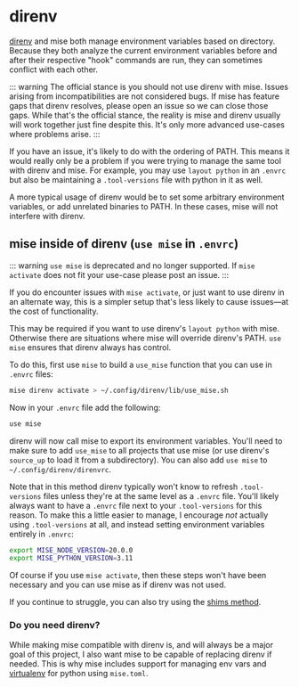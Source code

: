# direnv <Badge type="warning" text="deprecated" />

[direnv](https://direnv.net) and mise both manage environment variables based on directory. Because they both analyze
the current environment variables before and after their respective "hook" commands are run, they can sometimes conflict
with each other.

::: warning The official stance is you should not use direnv with mise. Issues arising from incompatibilities are not
considered bugs. If mise has feature gaps that direnv resolves, please open an issue so we can close those gaps. While
that's the official stance, the reality is mise and direnv usually will work together just fine despite this. It's only
more advanced use-cases where problems arise. :::

If you have an issue, it's likely to do with the ordering of PATH. This means it would really only be a problem if you
were trying to manage the same tool with direnv and mise. For example, you may use `layout python` in an `.envrc` but
also be maintaining a `.tool-versions` file with python in it as well.

A more typical usage of direnv would be to set some arbitrary environment variables, or add unrelated binaries to PATH.
In these cases, mise will not interfere with direnv.

## mise inside of direnv (`use mise` in `.envrc`)

::: warning `use mise` is deprecated and no longer supported. If `mise activate` does not fit your use-case please post
an issue. :::

If you do encounter issues with `mise activate`, or just want to use direnv in an alternate way, this is a simpler setup
that's less likely to cause issues—at the cost of functionality.

This may be required if you want to use direnv's `layout python` with mise. Otherwise there are situations where mise
will override direnv's PATH. `use mise` ensures that direnv always has control.

To do this, first use `mise` to build a `use_mise` function that you can use in `.envrc` files:

```sh
mise direnv activate > ~/.config/direnv/lib/use_mise.sh
```

Now in your `.envrc` file add the following:

```sh
use mise
```

direnv will now call mise to export its environment variables. You'll need to make sure to add `use_mise` to all
projects that use mise (or use direnv's `source_up` to load it from a subdirectory). You can also add `use mise` to
`~/.config/direnv/direnvrc`.

Note that in this method direnv typically won't know to refresh `.tool-versions` files unless they're at the same level
as a `.envrc` file. You'll likely always want to have a `.envrc` file next to your `.tool-versions` for this reason. To
make this a little easier to manage, I encourage _not_ actually using `.tool-versions` at all, and instead setting
environment variables entirely in `.envrc`:

```sh
export MISE_NODE_VERSION=20.0.0
export MISE_PYTHON_VERSION=3.11
```

Of course if you use `mise activate`, then these steps won't have been necessary and you can use mise as if direnv was
not used.

If you continue to struggle, you can also try using the [shims method](dev-tools/shims.md).

### Do you need direnv?

While making mise compatible with direnv is, and will always be a major goal of this project, I also want mise to be
capable of replacing direnv if needed. This is why mise includes support for managing env vars and
[virtualenv](lang/python.md#automatic-virtualenv-activation) for python using `mise.toml`.
